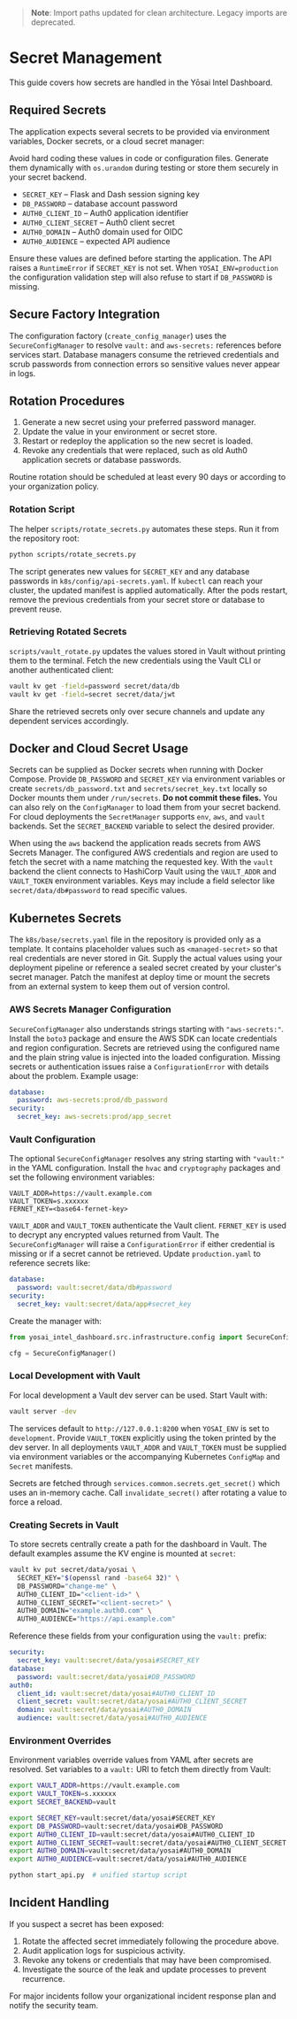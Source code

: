 > **Note**: Import paths updated for clean architecture. Legacy imports are deprecated.

# Secret Management

This guide covers how secrets are handled in the Yōsai Intel Dashboard.

## Required Secrets

The application expects several secrets to be provided via environment
variables, Docker secrets, or a cloud secret manager:

Avoid hard coding these values in code or configuration files. Generate
them dynamically with `os.urandom` during testing or store them securely
in your secret backend.

- `SECRET_KEY` – Flask and Dash session signing key
- `DB_PASSWORD` – database account password
- `AUTH0_CLIENT_ID` – Auth0 application identifier
- `AUTH0_CLIENT_SECRET` – Auth0 client secret
- `AUTH0_DOMAIN` – Auth0 domain used for OIDC
- `AUTH0_AUDIENCE` – expected API audience

Ensure these values are defined before starting the application. The API
raises a `RuntimeError` if `SECRET_KEY` is not set. When
`YOSAI_ENV=production` the configuration validation step will also refuse
to start if `DB_PASSWORD` is missing.

## Secure Factory Integration

The configuration factory (`create_config_manager`) uses the
`SecureConfigManager` to resolve `vault:` and `aws-secrets:` references
before services start. Database managers consume the retrieved credentials
and scrub passwords from connection errors so sensitive values never
appear in logs.

## Rotation Procedures

1. Generate a new secret using your preferred password manager.
2. Update the value in your environment or secret store.
3. Restart or redeploy the application so the new secret is loaded.
4. Revoke any credentials that were replaced, such as old Auth0
   application secrets or database passwords.

Routine rotation should be scheduled at least every 90 days or according
to your organization policy.

### Rotation Script

The helper `scripts/rotate_secrets.py` automates these steps. Run it from
the repository root:

```bash
python scripts/rotate_secrets.py
```

The script generates new values for `SECRET_KEY` and any database
passwords in `k8s/config/api-secrets.yaml`. If `kubectl` can reach your
cluster, the updated manifest is applied automatically. After the pods
restart, remove the previous credentials from your secret store or
database to prevent reuse.

### Retrieving Rotated Secrets

`scripts/vault_rotate.py` updates the values stored in Vault without
printing them to the terminal. Fetch the new credentials using the Vault
CLI or another authenticated client:

```bash
vault kv get -field=password secret/data/db
vault kv get -field=secret secret/data/jwt
```

Share the retrieved secrets only over secure channels and update any
dependent services accordingly.

## Docker and Cloud Secret Usage

Secrets can be supplied as Docker secrets when running with Docker
Compose. Provide `DB_PASSWORD` and `SECRET_KEY` via environment
variables or create `secrets/db_password.txt` and `secrets/secret_key.txt`
locally so Docker mounts them under `/run/secrets`. **Do not commit
these files.** You can also rely on the `ConfigManager` to load them from
your secret backend. For cloud deployments the `SecretManager` supports
`env`, `aws`, and `vault` backends. Set the `SECRET_BACKEND` variable to
select the desired provider.

When using the `aws` backend the application reads secrets from AWS
Secrets Manager. The configured AWS credentials and region are used to
fetch the secret with a name matching the requested key. With the
`vault` backend the client connects to HashiCorp Vault using the
`VAULT_ADDR` and `VAULT_TOKEN` environment variables. Keys may include a
field selector like `secret/data/db#password` to read specific values.

## Kubernetes Secrets

The `k8s/base/secrets.yaml` file in the repository is provided only as a
template. It contains placeholder values such as `<managed-secret>` so that
real credentials are never stored in Git. Supply the actual values using your
deployment pipeline or reference a sealed secret created by your cluster's
secret manager. Patch the manifest at deploy time or mount the secrets from an
external system to keep them out of version control.

### AWS Secrets Manager Configuration

`SecureConfigManager` also understands strings starting with `"aws-secrets:"`.
Install the `boto3` package and ensure the AWS SDK can locate credentials and
region configuration. Secrets are retrieved using the configured name and the
plain string value is injected into the loaded configuration. Missing secrets or
authentication issues raise a `ConfigurationError` with details about the
problem. Example usage:

```yaml
database:
  password: aws-secrets:prod/db_password
security:
  secret_key: aws-secrets:prod/app_secret
```

### Vault Configuration

The optional `SecureConfigManager` resolves any string starting with
`"vault:"` in the YAML configuration. Install the `hvac` and
`cryptography` packages and set the following environment variables:

```
VAULT_ADDR=https://vault.example.com
VAULT_TOKEN=s.xxxxxx
FERNET_KEY=<base64-fernet-key>
```

`VAULT_ADDR` and `VAULT_TOKEN` authenticate the Vault client. `FERNET_KEY`
is used to decrypt any encrypted values returned from Vault. The
`SecureConfigManager` will raise a `ConfigurationError` if either credential is
missing or if a secret cannot be retrieved.
Update `production.yaml` to reference secrets like:

```yaml
database:
  password: vault:secret/data/db#password
security:
  secret_key: vault:secret/data/app#secret_key
```

Create the manager with:

```python
from yosai_intel_dashboard.src.infrastructure.config import SecureConfigManager

cfg = SecureConfigManager()
```

### Local Development with Vault

For local development a Vault dev server can be used. Start Vault with:

```bash
vault server -dev
```

The services default to `http://127.0.0.1:8200` when `YOSAI_ENV` is set to
`development`. Provide `VAULT_TOKEN` explicitly using the token printed by
the dev server. In all deployments `VAULT_ADDR` and `VAULT_TOKEN` must be
supplied via environment variables or the accompanying Kubernetes
`ConfigMap` and `Secret` manifests.

Secrets are fetched through `services.common.secrets.get_secret()` which
uses an in-memory cache. Call `invalidate_secret()` after rotating a
value to force a reload.

### Creating Secrets in Vault

To store secrets centrally create a path for the dashboard in Vault. The
default examples assume the KV engine is mounted at `secret`:

```bash
vault kv put secret/data/yosai \
  SECRET_KEY="$(openssl rand -base64 32)" \
  DB_PASSWORD="change-me" \
  AUTH0_CLIENT_ID="<client-id>" \
  AUTH0_CLIENT_SECRET="<client-secret>" \
  AUTH0_DOMAIN="example.auth0.com" \
  AUTH0_AUDIENCE="https://api.example.com"
```

Reference these fields from your configuration using the `vault:` prefix:

```yaml
security:
  secret_key: vault:secret/data/yosai#SECRET_KEY
database:
  password: vault:secret/data/yosai#DB_PASSWORD
auth0:
  client_id: vault:secret/data/yosai#AUTH0_CLIENT_ID
  client_secret: vault:secret/data/yosai#AUTH0_CLIENT_SECRET
  domain: vault:secret/data/yosai#AUTH0_DOMAIN
  audience: vault:secret/data/yosai#AUTH0_AUDIENCE
```

### Environment Overrides

Environment variables override values from YAML after secrets are
resolved. Set variables to a `vault:` URI to fetch them directly from
Vault:

```bash
export VAULT_ADDR=https://vault.example.com
export VAULT_TOKEN=s.xxxxxx
export SECRET_BACKEND=vault

export SECRET_KEY=vault:secret/data/yosai#SECRET_KEY
export DB_PASSWORD=vault:secret/data/yosai#DB_PASSWORD
export AUTH0_CLIENT_ID=vault:secret/data/yosai#AUTH0_CLIENT_ID
export AUTH0_CLIENT_SECRET=vault:secret/data/yosai#AUTH0_CLIENT_SECRET
export AUTH0_DOMAIN=vault:secret/data/yosai#AUTH0_DOMAIN
export AUTH0_AUDIENCE=vault:secret/data/yosai#AUTH0_AUDIENCE

python start_api.py  # unified startup script
```

## Incident Handling

If you suspect a secret has been exposed:

1. Rotate the affected secret immediately following the procedure above.
2. Audit application logs for suspicious activity.
3. Revoke any tokens or credentials that may have been compromised.
4. Investigate the source of the leak and update processes to prevent
   recurrence.

For major incidents follow your organizational incident response plan and
notify the security team.
